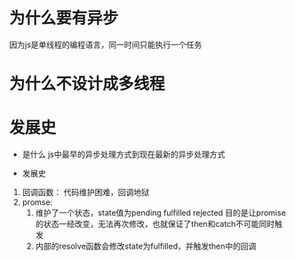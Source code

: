 # 为什么要有异步
因为js是单线程的编程语言，同一时间只能执行一个任务

# 为什么不设计成多线程

# 发展史
- 是什么
    js中最早的异步处理方式到现在最新的异步处理方式

- 发展史
1. 回调函数： 代码维护困难，回调地狱
2. promse: 
    1. 维护了一个状态，state值为pending fulfilled rejected 目的是让promise的状态一经改变，无法再次修改，也就保证了then和catch不可能同时触发
    2. 内部的resolve函数会修改state为fulfilled，并触发then中的回调